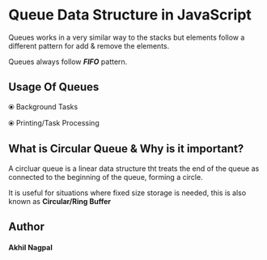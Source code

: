 # Queue Data Structure in JavaScript

Queues works in a very similar way to the stacks but elements follow a different pattern for add & remove the elements.

Queues always follow **_FIFO_** pattern.

## Usage Of Queues

&#10687; Background Tasks

&#10687; Printing/Task Processing

## What is Circular Queue & Why is it important?

A circluar queue is a linear data structure tht treats the end of the queue as connected to the beginning of the queue, forming a circle.

It is useful for situations where fixed size storage is needed, this is also known as **Circular/Ring Buffer**

## Author

#### Akhil Nagpal
